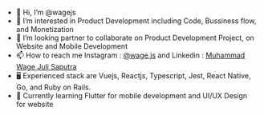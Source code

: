 - 👋 Hi, I’m @wagejs
- 👀 I’m interested in Product Development including Code, Bussiness flow, and Monetization
- 💞️ I’m looking partner to collaborate on Product Development Project, on Website and Mobile Development
- 📫 How to reach me Instagram : [@wage.js](https://www.instagram.com/wage.js/) and Linkedin : [Muhammad Wage Juli Saputra](https://www.linkedin.com/in/muhammadwage/)
- 🖥️ Experienced stack are Vuejs, Reactjs, Typescript, Jest, React Native, Go, and Ruby on Rails.
- 📝 Currently learning Flutter for mobile development and UI/UX Design for website 

<!---
wagejs/wagejs is a ✨ special ✨ repository because its `README.md` (this file) appears on your GitHub profile.
You can click the Preview link to take a look at your changes.
--->
